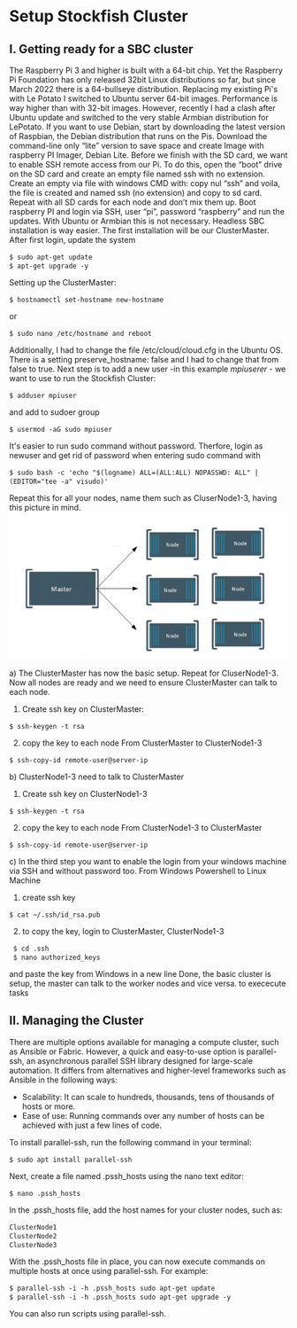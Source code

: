 # Setup Stockfish Cluster
<h2>I. Getting ready for a SBC cluster</h2>
The Raspberry Pi 3 and higher is built with a 64-bit chip. Yet the Raspberry Pi Foundation has only released 32bit Linux distributions so far, but since March 2022 there is a 64-bullseye distribution. Replacing my existing Pi's with Le Potato I switched to Ubuntu server 64-bit images. Performance is way higher than with 32-bit images. However, recently I had a clash after Ubuntu update and switched to the very stable Armbian distribution for LePotato.
If you want to use Debian, start by downloading the latest version of Raspbian, the Debian distribution that runs on the Pis. Download the command-line only “lite” version to save space and create Image with raspberry PI Imager, Debian Lite. Before we finish with the SD card, we want to enable SSH remote access from our Pi. To do this, open the “boot” drive on the SD card and create an empty file named ssh with no extension. Create an empty via file with windows CMD with: copy nul “ssh” and voila, the file is created and named ssh (no extension) and copy to sd card.
Repeat with all SD cards for each node and don’t mix them up. Boot raspberry PI and login via SSH, user “pi”, password “raspberry” and run the updates. With Ubuntu or Armbian this is not necessary. Headless SBC installation is way easier.
The first installation will be our ClusterMaster.
After first login, update the system

```console
$ sudo apt-get update
$ apt-get upgrade -y
```
Setting up the ClusterMaster:
```console
$ hostnamectl set-hostname new-hostname
```
or
```console
$ sudo nano /etc/hostname and reboot
```
Additionally, I had to change the file /etc/cloud/cloud.cfg in the Ubuntu OS. There is a setting preserve_hostname: false and I had to change that from false to true.
Next step is to add a new user -in this example *mpiuserer* - we want to use to run the Stockfish Cluster:
```console
$ adduser mpiuser
```
and add to sudoer group
```console
$ usermod -aG sudo mpiuser
```
It's easier to run sudo command without password. Therfore, login as newuser and get rid of password when entering sudo command with

```console
$ sudo bash -c 'echo "$(logname) ALL=(ALL:ALL) NOPASSWD: ALL" | (EDITOR="tee -a" visudo)'
```
Repeat this for all your nodes, name them such as CluserNode1-3, having this picture in mind.
![Architecture](../images/clusterarchitecture.jpeg)

a) The ClusterMaster has now the basic setup. Repeat for CluserNode1-3. Now all nodes are ready and we need to ensure ClusterMaster can talk to each node.
1. Create ssh key on ClusterMaster:
```console
$ ssh-keygen -t rsa
```
2. copy the key to each node
From ClusterMaster to ClusterNode1-3
```console
$ ssh-copy-id remote-user@server-ip
```
b) ClusterNode1-3 need to talk to ClusterMaster
1. Create ssh key on ClusterNode1-3
```console
$ ssh-keygen -t rsa
```
2. copy the key to each node
From ClusterNode1-3 to ClusterMaster
```console
$ ssh-copy-id remote-user@server-ip
```
c) In the third step you want to enable the login from your windows machine via SSH and without password too.
From Windows Powershell to Linux Machine

1. create ssh key
```console
$ cat ~/.ssh/id_rsa.pub
```

2. to copy the key, login to ClusterMaster, ClusterNode1-3
```console
 $ cd .ssh
 $ nano authorized_keys
 ```
and paste the key from Windows in a new line
Done, the basic cluster is setup, the master can talk to the worker nodes and vice versa.
to exececute tasks

<h2>II. Managing the Cluster</h2>
There are multiple options available for managing a compute cluster, such as Ansible or Fabric. However, a quick and easy-to-use option is parallel-ssh, an asynchronous parallel SSH library designed for large-scale automation. 
It differs from alternatives and higher-level frameworks such as Ansible in the following ways:

- Scalability: It can scale to hundreds, thousands, tens of thousands of hosts or more.
- Ease of use: Running commands over any number of hosts can be achieved with just a few lines of code.

To install parallel-ssh, run the following command in your terminal:

```console
$ sudo apt install parallel-ssh
```

Next, create a file named .pssh_hosts using the nano text editor:

```console
$ nano .pssh_hosts
```
In the .pssh_hosts file, add the host names for your cluster nodes, such as:

```
ClusterNode1
ClusterNode2
ClusterNode3
```
With the .pssh_hosts file in place, you can now execute commands on multiple hosts at once using parallel-ssh. For example:

```
$ parallel-ssh -i -h .pssh_hosts sudo apt-get update
$ parallel-ssh -i -h .pssh_hosts sudo apt-get upgrade -y
```
You can also run scripts using parallel-ssh.